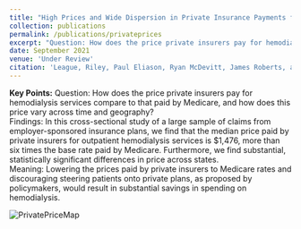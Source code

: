 ```yaml
---
title: "High Prices and Wide Dispersion in Private Insurance Payments for Dialysis"
collection: publications
permalink: /publications/privateprices
excerpt: "Question: How does the price private insurers pay for hemodialysis services compare to that paid by Medicare, and how does this price vary across time and geography? Findings: In this cross-sectional study of a large sample of claims from employer-sponsored insurance plans, we find that the median price paid by private insurers for outpatient hemodialysis services is $1,476, more than six times the base rate paid by Medicare. Furthermore, we find substantial, statistically significant differences in price across states. Meaning: Lowering the prices paid by private insurers to Medicare rates and discouraging steering patients onto private plans, as proposed by policymakers, would result in substantial savings in spending on hemodialysis."
date: September 2021
venue: 'Under Review'
citation: 'League, Riley, Paul Eliason, Ryan McDevitt, James Roberts, and Heather Wong. (2021). &quot;High Prices and Wide Dispersion in Private Insurance Payments for Dialysis&quot; Work in Progress.'
---
```


**Key Points:** Question: How does the price private insurers pay for hemodialysis services compare to that paid by Medicare, and how does this price vary across time and geography? \
Findings: In this cross-sectional study of a large sample of claims from employer-sponsored insurance plans, we find that the median price paid by private insurers for outpatient hemodialysis services is $1,476, more than six times the base rate paid by Medicare. Furthermore, we find substantial, statistically significant differences in price across states. \
Meaning: Lowering the prices paid by private insurers to Medicare rates and discouraging steering patients onto private plans, as proposed by policymakers, would result in substantial savings in spending on hemodialysis.

![PrivatePriceMap](https://rileyleague.github.io/images/price_map.png)
